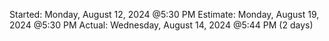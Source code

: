 Started: Monday, August 12, 2024 @5:30 PM
Estimate: Monday, August 19, 2024 @5:30 PM
Actual: Wednesday, August 14, 2024 @5:44 PM (2 days)
